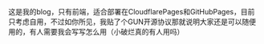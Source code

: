 这是我的blog，只有前端，适合部署在CloudflarePages和GitHubPages，目前只考虑自用，不过如你所见，我贴了个GUN开源协议那就说明大家还是可以随便用的，有人需要我会写写怎么用（小破烂真的有人用吗）
